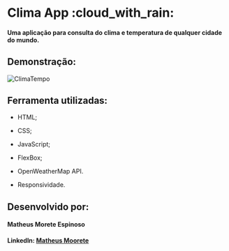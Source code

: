 <h1> Clima App :cloud_with_rain: </h1>

#### Uma aplicação para consulta do clima e temperatura de qualquer cidade do mundo.

## Demonstração:

![ClimaTempo](https://user-images.githubusercontent.com/128860497/229644946-29880c86-7cdb-4ed3-a40b-74bfd6ffddbd.gif)


## Ferramenta utilizadas:

  * HTML;
  
  * CSS;
  
  * JavaScript;
  
  * FlexBox;
  
  * OpenWeatherMap API.
  
  * Responsividade.

## Desenvolvido por:

#### Matheus Morete Espinoso

#### LinkedIn: [Matheus Moorete](https://www.linkedin.com/in/matheus-moorete/)
